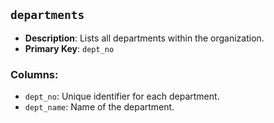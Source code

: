 ## `departments`

- **Description**: Lists all departments within the organization.
- **Primary Key**: `dept_no`

### Columns:
- `dept_no`: Unique identifier for each department.
- `dept_name`: Name of the department.